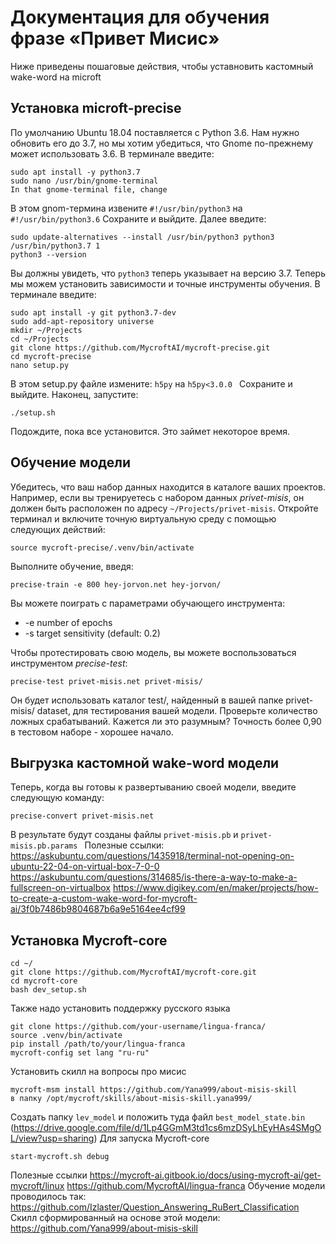 # Документация для обучения фразе «Привет Мисис»
Ниже приведены пошаговые действия, чтобы уставновить кастомный wake-word на microft
## Установка microft-precise
По умолчанию Ubuntu 18.04 поставляется с Python 3.6. Нам нужно обновить его до 3.7, но мы хотим убедиться, что Gnome по-прежнему может использовать 3.6. В терминале введите:
```
sudo apt install -y python3.7
sudo nano /usr/bin/gnome-terminal
In that gnome-terminal file, change
```
В этом gnom-термина извените ```#!/usr/bin/python3``` на ```#!/usr/bin/python3.6```
Сохраните и выйдите. Далее введите:
```
sudo update-alternatives --install /usr/bin/python3 python3 /usr/bin/python3.7 1
python3 --version
```
Вы должны увидеть, что `python3` теперь указывает на версию 3.7.
Теперь мы можем установить зависимости и точные инструменты обучения. В терминале введите:
```
sudo apt install -y git python3.7-dev
sudo add-apt-repository universe
mkdir ~/Projects
cd ~/Projects
git clone https://github.com/MycroftAI/mycroft-precise.git
cd mycroft-precise
nano setup.py
```
В этом setup.py файле измените:
``` h5py ``` на  ```h5py<3.0.0 ```
Сохраните и выйдите. Наконец, запустите:
```
./setup.sh
```
Подождите, пока все установится. Это займет некоторое время.
## Обучение модели
Убедитесь, что ваш набор данных находится в каталоге ваших проектов. Например, если вы тренируетесь с набором данных *privet-misis*, он должен быть расположен по адресу ``` ~/Projects/privet-misis ```.
Откройте терминал и включите точную виртуальную среду с помощью следующих действий:
``` cd ~/Projects
source mycroft-precise/.venv/bin/activate
```
Выполните обучение, введя:
```
precise-train -e 800 hey-jorvon.net hey-jorvon/ 
```
Вы можете поиграть с параметрами обучающего инструмента:
-	-e number of epochs
-	-s target sensitivity (default: 0.2)

Чтобы протестировать свою модель, вы можете воспользоваться инструментом *precise-test*:
```
precise-test privet-misis.net privet-misis/
```
Он будет использовать каталог test/, найденный в вашей папке privet-misis/ dataset, для тестирования вашей модели. Проверьте количество ложных срабатываний. Кажется ли это разумным? Точность более 0,90 в тестовом наборе - хорошее начало.
## Выгрузка кастомной wake-word модели

Теперь, когда вы готовы к развертыванию своей модели, введите следующую команду:
```
precise-convert privet-misis.net
```
В результате будут созданы файлы ``` privet-misis.pb ``` и ```privet-misis.pb.params ```
Полезные ссылки:
https://askubuntu.com/questions/1435918/terminal-not-opening-on-ubuntu-22-04-on-virtual-box-7-0-0
https://askubuntu.com/questions/314685/is-there-a-way-to-make-a-fullscreen-on-virtualbox
https://www.digikey.com/en/maker/projects/how-to-create-a-custom-wake-word-for-mycroft-ai/3f0b7486b9804687b6a9e5164ee4cf99
## Установка Mycroft-core
```
cd ~/
git clone https://github.com/MycroftAI/mycroft-core.git
cd mycroft-core
bash dev_setup.sh
```
Также надо установить поддержку русского языка
```
git clone https://github.com/your-username/lingua-franca/
source .venv/bin/activate
pip install /path/to/your/lingua-franca
mycroft-config set lang "ru-ru"
```
Установить скилл на вопросы про мисис
```
mycroft-msm install https://github.com/Yana999/about-misis-skill
в папку /opt/mycroft/skills/about-misis-skill.yana999/ 
```
Создать папку ``` lev_model ``` и положить туда файл ``` best_model_state.bin ``` (https://drive.google.com/file/d/1Lp4GGmM3td1cs6mzDSyLhEyHAs4SMgOL/view?usp=sharing)
Для запуска Mycroft-core
```
start-mycroft.sh debug
```
Полезные ссылки
https://mycroft-ai.gitbook.io/docs/using-mycroft-ai/get-mycroft/linux
https://github.com/MycroftAI/lingua-franca
Обучение модели проводилось так: https://github.com/Izlaster/Question_Answering_RuBert_Classification
Скилл сформированный на основе этой модели: https://github.com/Yana999/about-misis-skill
